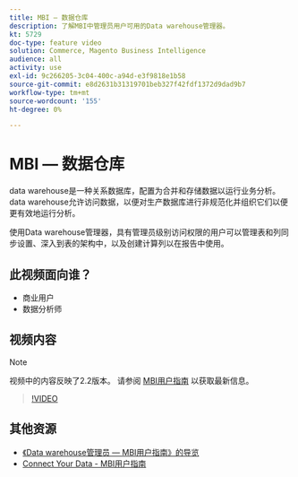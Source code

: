 ```yaml
---
title: MBI — 数据仓库
description: 了解MBI中管理员用户可用的Data warehouse管理器。
kt: 5729
doc-type: feature video
solution: Commerce, Magento Business Intelligence
audience: all
activity: use
exl-id: 9c266205-3c04-400c-a94d-e3f9818e1b58
source-git-commit: e8d2631b31319701beb327f42fdf1372d9dad9b7
workflow-type: tm+mt
source-wordcount: '155'
ht-degree: 0%

---
```


# MBI — 数据仓库

data warehouse是一种关系数据库，配置为合并和存储数据以运行业务分析。 data warehouse允许访问数据，以便对生产数据库进行非规范化并组织它们以便更有效地运行分析。

使用Data warehouse管理器，具有管理员级别访问权限的用户可以管理表和列同步设置、深入到表的架构中，以及创建计算列以在报告中使用。

## 此视频面向谁？

- 商业用户
- 数据分析师

## 视频内容

>[!NOTE]
>
>视频中的内容反映了2.2版本。 请参阅 [MBI用户指南](https://experienceleague.adobe.com/docs/commerce-business-intelligence/mbi/guide-overview.html) 以获取最新信息。

>[!VIDEO](https://video.tv.adobe.com/v/35984?quality=12&learn=on)

## 其他资源

- [《Data warehouse管理员 — MBI用户指南》的导览](https://experienceleague.adobe.com/docs/commerce-business-intelligence/mbi/analyze/warehouse-manager/tour-dwm.html)
- [Connect Your Data - MBI用户指南](https://experienceleague.adobe.com/docs/commerce-business-intelligence/mbi/analyze/connecting/connecting-data.html)
